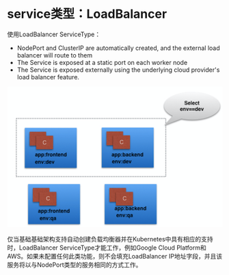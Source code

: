 # service类型：LoadBalancer

使用LoadBalancer ServiceType：

* NodePort and ClusterIP are automatically created, and the external load balancer will route to them
* The Service is exposed at a static port on each worker node
* The Service is exposed externally using the underlying cloud provider's load balancer feature.

![LoadBalancer](../../.gitbook/assets/image%20%2835%29.png)

仅当基础基础架构支持自动创建负载均衡器并在Kubernetes中具有相应的支持时，LoadBalancer ServiceType才能工作，例如Google Cloud Platform和AWS。如果未配置任何此类功能，则不会填充LoadBalancer IP地址字段，并且该服务将以与NodePort类型的服务相同的方式工作。

